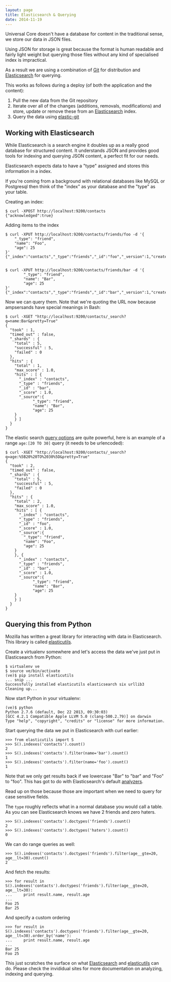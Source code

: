 ```yaml
---
layout: page
title: Elasticsearch & Querying
date: 2014-11-19
---
```


Universal Core doesn't have a database for content in the traditional sense,
we store our data in JSON files.

Using JSON for storage is great because the format is human readable and
fairly light weight but querying those files without any kind of specialised
index is impractical.

As a result we are using a combination of [Git][git] for distribution and
[Elasticsearch][Elasticsearch] for querying.

This works as follows during a deploy (of both the application and the content):

1. Pull the new data from the Git repository
2. Iterate over all of the changes (additions, removals, modifications) and
   store, update or remove these from an [Elasticsearch][Elasticsearch] index.
3. Query the data using [elastic-git][elastic-git]

## Working with Elasticsearch

While Elasticsearch is a search engine it doubles up as a really good
database for structured content. It understands JSON and provides good tools
for indexing and querying JSON content, a perfect fit for our needs.

Elasticsearch expects data to have a "type" assigned and stores this
information in a index.

If you're coming from a background with relational databases like MySQL or
Postgresql then think of the "index" as your database and the "type" as your
table.

Creating an index:

    $ curl -XPOST http://localhost:9200/contacts
    {"acknowledged":true}

Adding items to the index

    $ curl -XPUT http://localhost:9200/contacts/friends/foo -d '{
        "_type": "friend",
        "name": "Foo",
        "age": 25
    }'
    {"_index":"contacts","_type":"friends","_id":"foo","_version":1,"created":true}


    $ curl -XPUT http://localhost:9200/contacts/friends/bar -d '{
            "_type": "friend",
            "name": "Bar",
            "age": 25
    }'
    {"_index":"contacts","_type":"friends","_id":"bar","_version":1,"created":true}

Now we can query them. Note that we're quoting the URL now because ampsersands
have special meanings in Bash:

    $ curl -XGET "http://localhost:9200/contacts/_search?q=name:Bar&pretty=True"
    {
      "took" : 1,
      "timed_out" : false,
      "_shards" : {
        "total" : 5,
        "successful" : 5,
        "failed" : 0
      },
      "hits" : {
        "total" : 1,
        "max_score" : 1.0,
        "hits" : [ {
          "_index" : "contacts",
          "_type" : "friends",
          "_id" : "bar",
          "_score" : 1.0,
          "_source":{
                "_type": "friend",
                "name": "Bar",
                "age": 25
        }
        } ]
      }
    }

The elastic search [query options][query options] are quite powerful, here is an example of a
range ``age:[20 TO 30]`` query (it needs to be urlencoded):

    $ curl -XGET "http://localhost:9200/contacts/_search?q=age:%5B20%20TO%2030%5D&pretty=True"
    {
      "took" : 2,
      "timed_out" : false,
      "_shards" : {
        "total" : 5,
        "successful" : 5,
        "failed" : 0
      },
      "hits" : {
        "total" : 2,
        "max_score" : 1.0,
        "hits" : [ {
          "_index" : "contacts",
          "_type" : "friends",
          "_id" : "foo",
          "_score" : 1.0,
          "_source":{
            "_type": "friend",
            "name": "Foo",
            "age": 25
        }
        }, {
          "_index" : "contacts",
          "_type" : "friends",
          "_id" : "bar",
          "_score" : 1.0,
          "_source":{
                "_type": "friend",
                "name": "Bar",
                "age": 25
        }
        } ]
      }
    }

## Querying this from Python

Mozilla has written a great library for interacting with data in Elasticsearch.
This library is called [elasticutils][elasticutils].

Create a virtualenv somewhere and let's access the data we've just put in
Elasticsearch from Python:

    $ virtualenv ve
    $ source ve/bin/activate
    (ve)$ pip install elasticutils
    ... snip ...
    Successfully installed elasticutils elasticsearch six urllib3
    Cleaning up...

Now start Python in your virtualenv:

    (ve)$ python
    Python 2.7.6 (default, Dec 22 2013, 09:30:03)
    [GCC 4.2.1 Compatible Apple LLVM 5.0 (clang-500.2.79)] on darwin
    Type "help", "copyright", "credits" or "license" for more information.

Start querying the data we put in Elasticsearch with curl earlier:

    >>> from elasticutils import S
    >>> S().indexes('contacts').count()
    2
    >>> S().indexes('contacts').filter(name='bar').count()
    1
    >>> S().indexes('contacts').filter(name='foo').count()
    1

Note that we only get results back if we lowercase "Bar" to "bar" and
"Foo" to "foo". This has got to do with Elasticsearch's default [analyzers](analyzers).

Read up on those because those are important when we need to query for
case sensitive fields.

The `type` roughly reflects what in a normal database you would call a
table. As you can see Elasticsearch knows we have 2 friends and zero haters.

    >>> S().indexes('contacts').doctypes('friends').count()
    2
    >>> S().indexes('contacts').doctypes('haters').count()
    0

We can do range queries as well:

    >>> S().indexes('contacts').doctypes('friends').filter(age__gte=20, age__lt=30).count()
    2

And fetch the results:

    >>> for result in S().indexes('contacts').doctypes('friends').filter(age__gte=20, age__lt=30):
    ...     print result.name, result.age
    ...
    Foo 25
    Bar 25

And specify a custom ordering

    >>> for result in S().indexes('contacts').doctypes('friends').filter(age__gte=20, age__lt=30).order_by('name'):
    ...     print result.name, result.age
    ...
    Bar 25
    Foo 25

This just scratches the surface on what [Elasticsearch][Elasticsearch] and
[elasticutils][elasticutils] can do. Please check the invididual sites for
more documentation on analyzing, indexing and querying.

[git]: http://git-scm.com
[elastic-git]: http://elastic-git.rtfd.org
[Elasticsearch]: http://www.elasticsearch.org
[query options]: http://www.elasticsearch.org/guide/en/elasticsearch/reference/current/query-dsl-query-string-query.html
[elasticutils]: http://elasticutils.readthedocs.org
[analyzers]: http://www.elasticsearch.org/guide/en/elasticsearch/reference/current/analysis-analyzers.html
